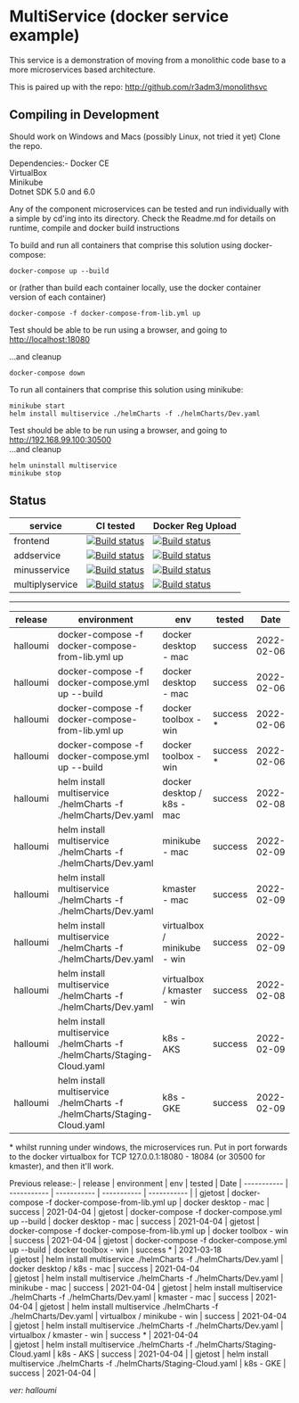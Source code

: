 # MultiService (docker service example)

This service is a demonstration of moving from a monolithic code base to a more microservices based architecture.

This is paired up with the repo: <http://github.com/r3adm3/monolithsvc>

## Compiling in Development

Should work on Windows and Macs (possibly Linux, not tried it yet)
Clone the repo.

Dependencies:-
Docker CE  
VirtualBox  
Minikube  
Dotnet SDK 5.0 and 6.0

Any of the component microservices can be tested and run individually with a simple by cd'ing into its directory. Check the Readme.md for details on runtime, compile and docker build instructions

To build and run all containers that comprise this solution using docker-compose:

```docker
docker-compose up --build
```

or (rather than build each container locally, use the docker container version of each container)

```docker
docker-compose -f docker-compose-from-lib.yml up
```

Test should be able to be run using a browser, and going to <http://localhost:18080>  

...and cleanup

```docker
docker-compose down
```

To run all containers that comprise this solution using minikube:

```kubectl
minikube start
helm install multiservice ./helmCharts -f ./helmCharts/Dev.yaml
```

Test should be able to be run using a browser, and going to <http://192.168.99.100:30500>  
...and cleanup

```kubectl
helm uninstall multiservice
minikube stop
```

## Status

| service | CI tested | Docker Reg Upload |
| ----------- | ----------- | ----------- |
| frontend |[![Build status](https://techfrontier.visualstudio.com/dockerOrchestrationExperiment/_apis/build/status/multiservice/frontend/compile%20%26%20test%20(frontend%20only))](https://techfrontier.visualstudio.com/dockerOrchestrationExperiment/_build/latest?definitionId=22)| [![Build status](https://techfrontier.visualstudio.com/dockerOrchestrationExperiment/_apis/build/status/multiservice/frontend/docker%20build%20(frontEnd%20only))](https://techfrontier.visualstudio.com/dockerOrchestrationExperiment/_build/latest?definitionId=19) | [![Build status](https://techfrontier.visualstudio.com/dockerOrchestrationExperiment/_apis/build/status/multiservice/frontend/docker%20build%20(frontEnd%20only))](https://techfrontier.visualstudio.com/dockerOrchestrationExperiment/_build/latest?definitionId=19)
| addservice |[![Build status](https://techfrontier.visualstudio.com/dockerOrchestrationExperiment/_apis/build/status/multiservice/addservice/compile%20%26%20test%20(add%20only))](https://techfrontier.visualstudio.com/dockerOrchestrationExperiment/_build/latest?definitionId=15)| [![Build status](https://techfrontier.visualstudio.com/dockerOrchestrationExperiment/_apis/build/status/multiservice/addservice/docker%20build%20(add%20only))](https://techfrontier.visualstudio.com/dockerOrchestrationExperiment/_build/latest?definitionId=16)
| minusservice |[![Build status](https://techfrontier.visualstudio.com/dockerOrchestrationExperiment/_apis/build/status/multiservice/minusservice/compile%20%26%20test%20(minus%20only))](https://techfrontier.visualstudio.com/dockerOrchestrationExperiment/_build/latest?definitionId=20)| [![Build status](https://techfrontier.visualstudio.com/dockerOrchestrationExperiment/_apis/build/status/multiservice/minusservice/docker%20build%20(minus%20only))](https://techfrontier.visualstudio.com/dockerOrchestrationExperiment/_build/latest?definitionId=17)
| multiplyservice |[![Build status](https://techfrontier.visualstudio.com/dockerOrchestrationExperiment/_apis/build/status/multiservice/multiplyservice/compile%20%26%20test%20(multiply%20only))](https://techfrontier.visualstudio.com/dockerOrchestrationExperiment/_build/latest?definitionId=21) | [![Build status](https://techfrontier.visualstudio.com/dockerOrchestrationExperiment/_apis/build/status/multiservice/multiplyservice/docker%20build%20(multiply%20only))](https://techfrontier.visualstudio.com/dockerOrchestrationExperiment/_build/latest?definitionId=18) |  

---  

| release | environment | env | tested | Date
| ----------- | ----------- | ----------- | ----------- | ----------- |
| halloumi | docker-compose -f docker-compose-from-lib.yml up | docker desktop - mac | success | 2022-02-06
| halloumi | docker-compose -f docker-compose.yml up --build | docker desktop - mac | success | 2022-02-06
| halloumi | docker-compose -f docker-compose-from-lib.yml up | docker toolbox - win | success &ast;| 2022-02-06
| halloumi | docker-compose -f docker-compose.yml up --build | docker toolbox - win | success &ast; | 2022-02-06
| halloumi | helm install multiservice ./helmCharts -f ./helmCharts/Dev.yaml | docker desktop / k8s - mac | success | 2022-02-08
| halloumi | helm install multiservice ./helmCharts -f ./helmCharts/Dev.yaml | minikube - mac | success | 2022-02-09
| halloumi | helm install multiservice ./helmCharts -f ./helmCharts/Dev.yaml | kmaster - mac | success | 2022-02-09
| halloumi | helm install multiservice ./helmCharts -f ./helmCharts/Dev.yaml | virtualbox / minikube - win | success | 2022-02-09 
| halloumi | helm install multiservice ./helmCharts -f ./helmCharts/Dev.yaml | virtualbox / kmaster - win | success | 2022-02-08
| halloumi | helm install multiservice ./helmCharts -f ./helmCharts/Staging-Cloud.yaml | k8s - AKS | success | 2022-02-09
| halloumi | helm install multiservice ./helmCharts -f ./helmCharts/Staging-Cloud.yaml  | k8s - GKE | success | 2022-02-09
  
&ast; whilst running under windows, the microservices run. Put in port forwards to the docker virtualbox for TCP 127.0.0.1:18080 - 18084 (or 30500 for kmaster), and then it'll work.

Previous release:-
| release | environment | env | tested | Date
| ----------- | ----------- | ----------- | ----------- | ----------- |
| gjetost | docker-compose -f docker-compose-from-lib.yml up | docker desktop - mac | success | 2021-04-04 
| gjetost | docker-compose -f docker-compose.yml up --build | docker desktop - mac | success | 2021-04-04
| gjetost | docker-compose -f docker-compose-from-lib.yml up | docker toolbox - win | success | 2021-04-04 
| gjetost | docker-compose -f docker-compose.yml up --build | docker toolbox - win |  success * | 2021-03-18  
| gjetost | helm install multiservice ./helmCharts -f ./helmCharts/Dev.yaml | docker desktop / k8s - mac | success | 2021-04-04  
| gjetost | helm install multiservice ./helmCharts -f ./helmCharts/Dev.yaml | minikube - mac | success | 2021-04-04
| gjetost | helm install multiservice ./helmCharts -f ./helmCharts/Dev.yaml | kmaster - mac | success |  2021-04-04
| gjetost | helm install multiservice ./helmCharts -f ./helmCharts/Dev.yaml | virtualbox / minikube - win | success | 2021-04-04  
| gjetost | helm install multiservice ./helmCharts -f ./helmCharts/Dev.yaml | virtualbox / kmaster - win | success * | 2021-04-04  
| gjetost | helm install multiservice ./helmCharts -f ./helmCharts/Staging-Cloud.yaml | k8s - AKS | success | 2021-04-04 |
| gjetost | helm install multiservice ./helmCharts -f ./helmCharts/Staging-Cloud.yaml  | k8s - GKE | success | 2021-04-04 |  

 *ver: halloumi*